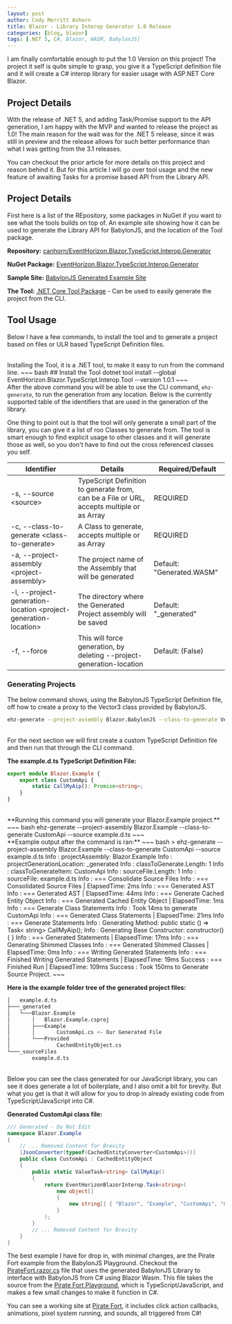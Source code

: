 ```yaml
---
layout: post
author: Cody Merritt Anhorn
title: Blazor - Library Interop Generator 1.0 Release 
categories: [blog, blazor]
tags: [.NET 5, C#, Blazor, WASM, BabylonJS]
---
```


I am finally comfortable enough to put the 1.0 Version on this project! The project it self is quite simple to grasp, you give it a TypeScript definition file and it will create a C# interop library for easier usage with ASP.NET Core Blazor. 

## Project Details

With the release of .NET 5, and adding Task/Promise support to the API generation, I am happy with the MVP and wanted to release the project as 1.0! The main reason for the wait was for the .NET 5 release, since it was still in preview and the release allows for such better performance than what I was getting from the 3.1 releases.

You can checkout the prior article for more details on this project and reason behind it. But for this article I will go over tool usage and the new feature of awaiting Tasks for a promise based API from the Library API.

## Project Details

First here is a list of the REpository, some packages in NuGet if you want to see what the tools builds on top of. An example site showing how it can be used to generate the Library API for BabylonJS, and the location of the Tool package.

**Repository:** <a href="https://github.com/canhorn/EventHorizon.Blazor.TypeScript.Interop.Generator" target="_blank">canhorn/EventHorizon.Blazor.TypeScript.Interop.Generator</a>

**NuGet Package:** <a href="https://www.nuget.org/packages/EventHorizon.Blazor.TypeScript.Interop.Generator" target="_blank">EventHorizon.Blazor.TypeScript.Interop.Generator</a>

**Sample Site:** <a href="https://wonderful-pond-05f7b3b10.azurestaticapps.net/" target="_blank">BabylonJS Generated Example Site</a>

**The Tool:** <a href="https://www.nuget.org/packages/EventHorizon.Blazor.TypeScript.Interop.Tool" target="_blank">.NET Core Tool Package</a> - Can be used to easily generate the project from the CLI.

## Tool Usage

Below I have a few commands, to install the tool and to generate a project based on files or ULR based TypeScript Definition files.

<br />
Installing the Tool, it is a .NET tool, to make it easy to run from the command line.
~~~ bash
## Install the Tool
dotnet tool install --global EventHorizon.Blazor.TypeScript.Interop.Tool --version 1.0.1
~~~

<br />
After the above command you will be able to use the CLI command, <code>ehz-generate</code>, to run the generation from any location. Below is the currently supported table of the identifiers that are used in the generation of the library. 

One thing to point out is that the tool will only generate a small part of the library, you can give it a list of roo Classes to generate from. The tool is smart enough to find explicit usage to other classes and it will generate those as well, so you don't have to find out the cross referenced classes you self.

Identifier | Details | Required/Default
--- | --- | ---
-s, --source &lt;source&gt; | TypeScript Definition to generate from, can be a File or URL, accepts multiple or as Array |  REQUIRED
-c, --class-to-generate &lt;class-to-generate&gt; | A Class to generate, accepts multiple or as Array |  REQUIRED
-a, --project-assembly &lt;project-assembly&gt; | The project name of the Assembly that will be generated | Default: "Generated.WASM"
-l, --project-generation-location &lt;project-generation-location&gt; | The directory where the Generated Project assembly will be saved | Default: "_generated"
-f, --force | This will force generation, by deleting --project-generation-location | Default: (False)

### Generating Projects

The below command shows, using the BabylonJS TypeScript Definition file, off how to create a proxy to the Vector3 class provided by BabylonJS. 

~~~ bash
ehz-generate --project-assembly Blazor.BabylonJS --class-to-generate Vector3 --source https://raw.githubusercontent.com/BabylonJS/Babylon.js/master/dist/babylon.d.ts
~~~

<br />
For the next section we will first create a custom TypeScript Definition file and then run that through the CLI command.

**The example.d.ts TypeScript Definition File:**
~~~ typescript
export module Blazor.Example {
    export class CustomApi {
        static CallMyAip(): Promise<string>;
    }
}
~~~

<br />
**Running this command you will generate your Blazor.Example project.**
~~~ bash 
ehz-generate --project-assembly Blazor.Example --class-to-generate CustomApi --source example.d.ts
~~~

<br />
**Example output after the command is ran:**
~~~ bash
> ehz-generate --project-assembly Blazor.Example --class-to-generate CustomApi --source example.d.ts
Info : projectAssembly: Blazor.Example
Info : projectGenerationLocation: _generated
Info : classToGenerate.Length: 1
Info : classToGenerateItem: CustomApi
Info : sourceFile.Length: 1
Info : sourceFile: example.d.ts
Info : === Consolidate Source Files
Info : === Consolidated Source Files | ElapsedTime: 2ms
Info : === Generated AST
Info : === Generated AST | ElapsedTime: 44ms
Info : === Generate Cached Entity Object
Info : === Generated Cached Entity Object | ElapsedTime: 1ms
Info : === Generate Class Statements
Info : Took 14ms to generate CustomApi
Info : === Generated Class Statements | ElapsedTime: 21ms
Info : === Generate Statements
Info : Generating Method: public static () =>  Task< string> CallMyAip();
Info : Generating Base Constructor: constructor(){  }
Info : === Generated Statements | ElapsedTime: 17ms
Info : === Generating Shimmed Classes
Info : === Generated Shimmed Classes | ElapsedTime: 0ms
Info : === Writing Generated Statements
Info : === Finished Writing Generated Statements | ElapsedTime: 19ms
Success : === Finished Run | ElapsedTime: 109ms
Success : Took 150ms to Generate Source Project.
~~~

<br />

**Here is the example folder tree of the generated project files:**

~~~ bash
│   example.d.ts
├───_generated
│   └───Blazor.Example
│       │   Blazor.Example.csproj
│       ├───Example
│       │       CustomApi.cs <- Our Generated File
│       └───Provided
│               CachedEntityObject.cs
└───_sourceFiles
        example.d.ts
~~~

<br />
Below you can see the class generated for our JavaScript library, you can see it does generate a lot of boilerplate, and I also omit a bit for brevity. But what you get is that it will allow for you to drop in already existing code from TypeScript/JavaScript into C#. 

**Generated CustomApi class file:**
~~~ csharp
/// Generated - Do Not Edit
namespace Blazor.Example
{
    // ... Removed Content for Brevity
    [JsonConverter(typeof(CachedEntityConverter<CustomApi>))]
    public class CustomApi : CachedEntityObject
    {
        public static ValueTask<string> CallMyAip()
        {
            return EventHorizonBlazorInterop.Task<string>(
                new object[]
                {
                    new string[] { "Blazor", "Example", "CustomApi", "CallMyAip" }
                }
            );
        }
        // ... Removed Content for Brevity
    }
}
~~~

The best example I have for drop in, with minimal changes, are the Pirate Fort example from the BabylonJS Playground. Checkout the <a href="https://github.com/canhorn/EventHorizon.Blazor.TypeScript.Interop.Generator/blob/main/Sample/EventHorizon.Blazor.BabylonJS/Pages/PirateFort.razor.cs" target="_blank">PirateFort.razor.cs</a> file that uses the generated BabylonJS Library to interface with BabylonJS from C# using Blazor Wasm. This file takes the source from the <a href="https://www.babylonjs-playground.com/#L80HVL" target="_blank">Pirate Fort Playground</a>, which is TypeScript/JavaScript, and makes a few small changes to make it function in C#.

You can see a working site at <a href="https://wonderful-pond-05f7b3b10.azurestaticapps.net/pirate-fort" target="_blank">Pirate Fort</a>, it includes click action callbacks, animations, pixel system running, and sounds, all triggered from C#!
